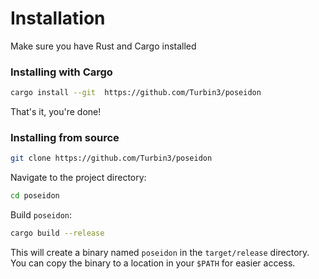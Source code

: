 # Installation

Make sure you have Rust and Cargo installed

### Installing with Cargo

```sh
cargo install --git  https://github.com/Turbin3/poseidon
```

That's it, you're done!

### Installing from source

```sh
git clone https://github.com/Turbin3/poseidon
```

Navigate to the project directory:

```sh
cd poseidon
```

Build `poseidon`:

```sh
cargo build --release
```

This will create a binary named `poseidon` in the `target/release` directory. You can copy the binary to a location in your `$PATH` for easier access.

